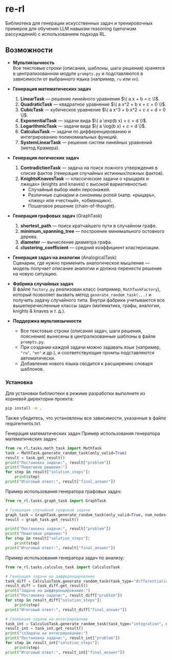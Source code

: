 # re-rl

Библиотека для генерации искусственных задач и тренировочных примеров для обучения LLM навыкам reasoning (цепочкам рассуждений) с использованием подхода RL.

## Возможности

- **Мультиязычность**  
  Все текстовые строки (описания, шаблоны, шаги решения) хранятся в централизованном модуле `prompts.py` и подставляются в зависимости от выбранного языка (например, `ru` или `en`).

- **Генерация математических задач**  
  1. **LinearTask** — решение линейного уравнения $\( a x + b = c \)$.  
  2. **QuadraticTask** — квадратное уравнение $\( a x^2 + b x + c = 0 \)$.  
  3. **CubicTask** — кубическое уравнение $\( a x^3 + b x^2 + c x + d = 0 \)$.  
  4. **ExponentialTask** — задачи вида $\( a \exp(b x) + c = d \)$.  
  5. **LogarithmicTask** — задачи вида $\( a \log(b x) + c = d \)$.  
  6. **CalculusTask** — задачи по дифференцированию и интегрированию полиномиальных функций.  
  7. **SystemLinearTask** — решение систем линейных уравнений (метод Крамера).

- **Генерация логических задач**  
  1. **ContradictionTask** — задача на поиск ложного утверждения в списке фактов (генерация случайных истинных/ложных фактов).  
  2. **KnightsKnavesTask** — классические задачи о «рыцарях и лжецах» (knights and knaves) с высокой вариативностью:
     - Случайный выбор имён персонажей.  
     - Различные сценарии и синонимы ролей (напр. «рыцарь», «лжец» или «честный», «обманщик»).  
     - Пошаговое решение (chain-of-thought).

- **Генерация графовых задач** (GraphTask)  
  1. **shortest_path** — поиск кратчайшего пути в случайном графе.  
  2. **minimum_spanning_tree** — построение минимального остовного дерева.  
  3. **diameter** — вычисление диаметра графа.  
  4. **clustering_coefficient** — средний коэффициент кластеризации.

- **Генерация задач на аналогии** (AnalogicalTask)  
  Сценарии, где нужно применить аналогическое мышление — модель получает описание аналогии и должна перенести решение на новую ситуацию.

- **Фабрика случайных задач**  
  В файле `factory.py` реализован класс (например, `MathTaskFactory`), который позволяет вызвать метод `generate_random_task(...)` и получить задачу случайного типа. Внутри фабрики учитываются все вышеперечисленные классы задач (математика, графы, аналогии, knights & knaves и т. д.).

- **Поддержка мультиязычности**
  - Все текстовые строки (описания задач, шаги решения, пояснения) вынесены в централизованные шаблоны в файле `prompts.py`.
  - При создании каждой задачи можно задавать язык (например, `"ru"`, `"en"` и др.), и соответствующие промты подставляются автоматически.
  - Добавление нового языка сводится к расширению словаря шаблонов.

### Установка

Для установки библиотеки в режиме разработки выполните из корневой директории проекта:

```bash
pip install -e .
```
Также убедитесь, что установлены все зависимости, указанные в файле requirements.txt.

Генерация математических задач
Пример использования генератора математических задач:

```python
from re_rl.tasks.math_task import MathTask
task = MathTask.generate_random_task(only_valid=True)
result = task.get_result()
print("Постановка задачи:", result["problem"])
print("Пошаговое решение:")
for step in result["solution_steps"]:
    print(step)
print("Итоговый ответ:", result["final_answer"])
```

Пример использования генератора графовых задач:  
```python
from re_rl.tasks.graph_task import GraphTask

# Генерация случайной графовой задачи
graph_task = GraphTask.generate_random_task(only_valid=True, num_nodes=10, edge_prob=0.5)
result = graph_task.get_result()

print("Постановка задачи:", result["problem"])
print("Пошаговое решение:")
for step in result["solution_steps"]:
    print(step)
print("Итоговый ответ:", result["final_answer"])
```

Пример использования генератора задач по анализу:  
```python
from re_rl.tasks.calculus_task import CalculusTask

# Генерация задачи на дифференцирование
task_diff = CalculusTask.generate_random_task(task_type="differentiation", only_valid=True)
result_diff = task_diff.get_result()
print("Задача на дифференцирование:")
print("Постановка задачи:", result_diff["problem"])
for step in result_diff["solution_steps"]:
    print(step)
print("Итоговый ответ:", result_diff["final_answer"])

# Генерация задачи на интегрирование
task_int = CalculusTask.generate_random_task(task_type="integration", only_valid=True)
result_int = task_int.get_result()
print("\nЗадача на интегрирование:")
print("Постановка задачи:", result_int["problem"])
for step in result_int["solution_steps"]:
    print(step)
print("Итоговый ответ:", result_int["final_answer"])
```
